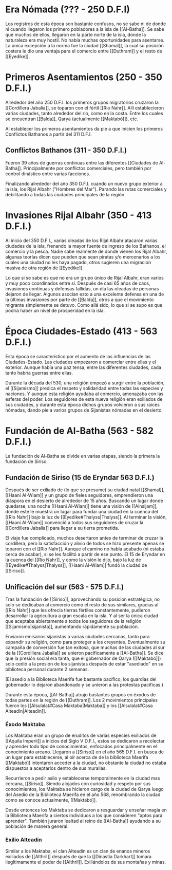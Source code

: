 # Era Nómada (??? - 250 D.F.I)

Los registros de esta época son bastante confusos, no se sabe ni de donde ni cuando llegaron los primero pobladores a la isla de [[Al-Batha]]. Se sabe que muchos de ellos, llegaron en la parte norte de la isla, donde la naturaleza era muy hostil. No había muchas oportunidades para asentarse. La única excepción a la norma fue la ciudad [[Shamal]], la cual su posición costera le dio una ventaja para el comercio entre [[Duthram]] y el resto de [[Eyedike]].

# Primeros Asentamientos (250 - 350 D.F.I.)

Alrededor del año 250 D.F.I. los primeros grupos migratorios cruzaron la [[Cordillera Jabalia]], se toparon con el fértil [[Rio Nahr]]. Allí establecieron varias ciudades, tanto alrededor del rio, como en la costa. Entre los cuales se encuentran [[Balda]], Qarya (actualmente [[Maktabó]]), etc.

Al establecer los primeros asentamientos da pie a que inicien los primeros Conflictos Bathanos a partir del 311 D.F.I.

## Conflictos Bathanos (311 - 350 D.F.I.)

Fueron 39 años de guerras continuas entre las diferentes [[Ciudades de Al-Batha]]. Principalmente por conflictos comerciales, pero también por control dinástico entre varias facciones.

Finalizando alrededor del año 350 D.F.I. cuando un nuevo grupo exterior a la isla, los Rijal Albahr ("Hombres del Mar"). Parando las rutas comerciales y debilitando a todas las ciudades principales de la región.

# Invasiones Rijal Albahr (350 - 413 D.F.I.)

Al inicio del 350 D.F.I., varias oleadas de los Rijal Albahr atacaron varias ciudades de la isla, frenando la mayor fuente de ingreso de los Bathanos, el comercio y la pesca. Nadie sabe realmente de donde vienen los Rijal Albahr, algunas teorías dicen que pueden que sean piratas y/o mercenarios a los cuales una ciudad no les haya pagado, otros sugieren una migración masiva de otra región de [[Eyedike]]. 

Lo que si se sabe es que no era un grupo único de Rijal Albahr, eran varios y muy poco coordinados entre sí. Después de casi 65 años de caos, invasiones continuas y defensas fallidas, un día las oleadas de personas dejaron de llegar. Algunos asocian esto a una excelente defensa en una de la últimas invasiones por parte de [[Balda]], otros a que el movimiento migrante simplemente se detuvo. Como allá sido, lo que si se supo es que podría haber un nivel de prosperidad en la isla.

# Época Ciudades-Estado (413 - 563 D.F.I.)

Esta época se característico por el aumento de las influencias de las Ciudades-Estado. Las ciudades empezaron a comerciar entre ellas y el exterior. Aunque había una paz tensa, entre las diferentes ciudades, cada tanto habría guerras entre ellas.

Durante la década del 530,  una religión empezó a surgir entre la población, el [[Sijamismo]] predica el respeto y solidaridad entre todas las especies y naciones. Y aunque esta religión ayudaba al comercio, amenazaba con las esferas del poder. Los seguidores de esta nueva religión eran exiliados de sus ciudades, y durante esta época dichos grupos volvieron a sus raíces nómadas, dando pie a varios grupos de Sijanistas nómadas en el desierto.

# Fundación de Al-Batha (563 - 582 D.F.I.)

La fundación de Al-Batha se divide en varias etapas, siendo la primera la fundación de Siriso.

## Fundación de Siriso (15 de Eryndar 563 D.F.I.)

Después de ser exiliado de (lo que se presume) su ciudad natal [[Shamal]], [[Haani Al-Wiam]] y un grupo de fieles seguidores, emprendieron una diáspora en el desierto de alrededor de 15 años. Buscando un lugar donde quedarse, una noche [[Haani Al-Wiam]] tiene una visión de [[Ainsijam]], donde este le muestra un lugar para fundar una ciudad en la cuenca del [[Rio Nahr]] bajo la luz de [[Eyedike#Thalyss|Thalyss]]. Al terminar la visión, [[Haani Al-Wiam]] convenció a todos sus seguidores de cruzar la [[Cordillera Jabalia]] para llegar a su tierra prometida. 

El viaje fue complicado, muchos desertaron antes de terminar de cruzar la cordillera, pero la satisfacción y alivio de todos se hizo presente apenas se toparon con el [[Rio Nahr]]. Aunque el camino no había acabado (ni estaba cerca de acabar), si se les facilitó a partir de ese punto. El 15 de Eryndar en la cuenca del [[Rio Nahr]], y como la visión le dijo, bajo la luz de [[Eyedike#Thalyss|Thalyss]], [[Haani Al-Wiam]] fundó la ciudad de [[Siriso]].

## Unificación del sur (563 - 575 D.F.I.)

Tras la fundación de [[Siriso]], aprovechando su posición estratégica, no solo se dedicaban al comercio como el resto de sus similares, gracias al [[Rio Nahr]] que les ofrecía tierras fértiles constantemente, pudieron desarrollar la agricultura a gran escala en la isla. Y al ser la única ciudad que aceptaba abiertamente a todos los seguidores de la religión [[Sijamismo|sijanista]], aumentando rápidamente su población.

Enviaron emisarios sijanistas a varias ciudades cercanas, tanto para expandir su religión, como para proteger a los creyentes. Eventualmente su campaña de conversión fue tan exitosa, que muchas de las ciudades al sur de la [[Cordillera Jabalia]] se unieron pacíficamente a [[Al-Batha]]. Se dice que la presión social era tanta, que el gobernador de Qarya ([[Maktabó]]) solo cedió a la presión de los sijanistas después de estar "asediado"  en su biblioteca personal durante 2 semanas.

(El asedio a la Biblioteca Maerifa fue bastante pacífico, los guardias del gobernador lo dejaron abandonado y se unieron a las protestas pacificas.)

Durante esta época, [[Al-Batha]] atrajo bastantes grupos en éxodos de todas partes en la región de [[Duthram]]. Los 2 movimientos principales fueron los [[Alsulalat#Casa Maktaba|Maktaba]] y los [[Alsulalat#Casa Alteadin|Alteadin]]. 

### Éxodo Maktaba

Los Maktaba eran un grupo de eruditos de varias especies exiliados de [[Aquila Imperii]] a inicios del Siglo V D.F.I., estos se dedicaron a recolectar y aprender todo tipo de conocimientos, enfocados principalmente en el conocimiento arcano. Llegaron a [[Siriso]] en el año 565 D.F.I. en busca de un lugar para establecerse, al oír acerca de de la biblioteca Maerifa [[Maktabó]] intentaron acceder a la ciudad, no obstante la ciudad no estaba dispuestos a aceptarlos dentro de sus murallas.

Recurrieron a pedir asilo y establecerse temporalmente en la ciudad mas cercana, [[Siriso]]. Siendo alojados con curiosidad y respeto por sus conocimientos, los Maktaba se hicieron cargo de la ciudad de Qarya luego del Asedio de la Biblioteca Maerifa en el año 568, renombrando la ciudad como se conoce actualmente, [[Maktabó]].

Desde entonces los Maktaba se dedicaron a resguardar y enseñar magia en la Biblioteca Maerifa a ciertos individuos a los que consideren "aptos para aprender". También juraron lealtad al reino de [[Al-Batha]] ayudando a su población de manera general.

### Exilio Alteadin

Similar a los Maktaba, el clan Alteadin es un clan de enanos mineros exiliados de [[Althril]] después de que la [[Dinastía Darkhart]] tomara ilegítimamente el poder de [[Althril]].  Exiliándolos de sus montañas y minas.